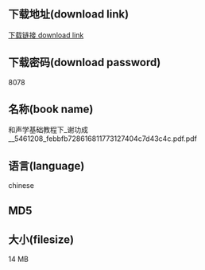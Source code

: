 ## 下载地址(download link)
[下载链接 download link](https://tutu365.netlify.app/?s=%E5%92%8C%E5%A3%B0%E5%AD%A6%E5%9F%BA%E7%A1%80%E6%95%99%E7%A8%8B%E4%B8%8B_%E8%B0%A2%E5%8A%9F%E6%88%90__5461208_febbfb728616811773127404c7d43c4c.pdf)

## 下载密码(download password)
8078

## 名称(book name)
和声学基础教程下_谢功成__5461208_febbfb728616811773127404c7d43c4c.pdf.pdf

## 语言(language)
chinese

## MD5


## 大小(filesize)
14 MB
